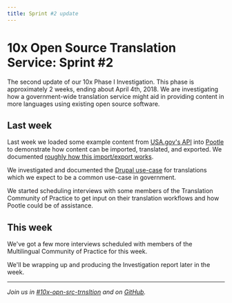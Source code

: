 ```yaml
---
title: Sprint #2 update
---
```

# 10x Open Source Translation Service: Sprint #2

The second update of our 10x Phase I Investigation. This phase is approximately
2 weeks, ending about April 4th, 2018. We are investigating how
a government-wide translation service might aid in providing content in more
languages using existing open source software.


## Last week

Last week we loaded some example content from [USA.gov's
API](https://platform-api.usa.gov/) into
[Pootle](https://translate.app.cloud.gov/projects/usa-gov-example/) to
demonstrate how content can be imported, translated, and exported. We documented
[roughly how this import/export
works](https://github.com/18F/10x-translation-service/blob/master/workflow.md#upload-content-for-translation).

We investigated and documented the [Drupal use-case](use-cases/drupal.md) for
translations which we expect to be a common use-case in government.

We started scheduling interviews with some members of the Translation Community
of Practice to get input on their translation workflows and how Pootle could be
of assistance.


## This week

We've got a few more interviews scheduled with members of the Multilingual
Community of Practice for this week.

We'll be wrapping up and producing the Investigation report later in the week.


---
_Join us in
[#10x-opn-src-trnsltion](https://gsa-tts.slack.com/messages/C9S0B4A5U) and on
[GitHub](https://github.com/18F/10x-translation-service)._
